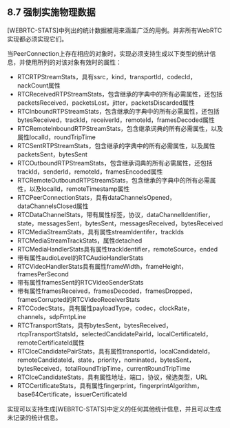 ## 8.7 强制实施物理数据

[WEBRTC-STATS]中列出的统计数据被用来涵盖广泛的用例。并非所有WebRTC实现都必须实现它们。

当PeerConnection上存在相应的对象时，实现必须支持生成以下类型的统计信息，并使用所列的对该对象有效时的属性：

- RTCRTPStreamStats，具有ssrc，kind，transportId，codecId，nackCount属性
- RTCReceivedRTPStreamStats，包含继承的字典中的所有必需属性，还包括packetsReceived，packetsLost，jitter，packetsDiscarded属性
- RTCInboundRTPStreamStats，包含继承的字典中的所有必需属性，还包括bytesReceived，trackId，receiverId，remoteId，framesDecoded属性
- RTCRemoteInboundRTPStreamStats，包含继承词典的所有必需属性，以及属性localId，roundTripTime
- RTCSentRTPStreamStats，包含继承的字典中的所有必需属性，以及属性packetsSent，bytesSent
- RTCOutboundRTPStreamStats，包含继承词典的所有必需属性，还包括trackId，senderId，remoteId，framesEncoded属性
- RTCRemoteOutboundRTPStreamStats，包含继承的字典中的所有必需属性，以及localId，remoteTimestamp属性
- RTCPeerConnectionStats，具有dataChannelsOpened，dataChannelsClosed属性
- RTCDataChannelStats，带有属性标签，协议，dataChannelIdentifier，state，messagesSent，bytesSent，messagesReceived，bytesReceived
- RTCMediaStreamStats，具有属性streamIdentifer，trackIds
- RTCMediaStreamTrackStats，属性detached
- RTCMediaHandlerStats具有属性trackIdentifier，remoteSource，ended
- 带有属性audioLevel的RTCAudioHandlerStats
- RTCVideoHandlerStats具有属性frameWidth，frameHeight，framesPerSecond
- 带有属性framesSent的RTCVideoSenderStats
- 带有属性framesReceived，framesDecoded，framesDropped，framesCorrupted的RTCVideoReceiverStats
- RTCCodecStats，具有属性payloadType，codec，clockRate，channels，sdpFmtpLine
- RTCTransportStats，具有bytesSent，bytesReceived，rtcpTransportStatsId，selectedCandidatePairId，localCertificateId，remoteCertificateId属性
- RTCIceCandidatePairStats，具有属性transportId，localCandidateId，remoteCandidateId，state，priority，nominated，bytesSent，bytesReceived，totalRoundTripTime，currentRoundTripTime
- RTCIceCandidateStats，具有属性地址，端口，协议，候选类型，URL
- RTCCertificateStats，具有属性fingerprint，fingerprintAlgorithm，base64Certificate，issuerCertificateId

实现可以支持生成[WEBRTC-STATS]中定义的任何其他统计信息，并且可以生成未记录的统计信息。
